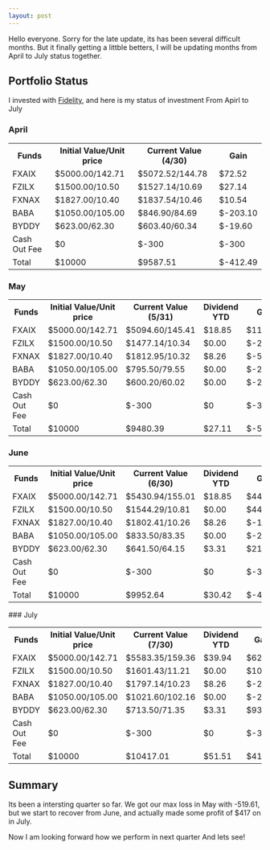 ```yaml
---
layout: post
---
```


Hello everyone. Sorry for the late update, its has been several difficult months. But it finally getting a littble betters, I will be updating months from April to July status together.
## Portfolio Status
I invested with [Fidelity](https://www.fidelity.com/), and here is my status of investment From Apirl to July

### April

<table style="width:100%">
  <tr>
    <th> Funds </th>
    <th> Initial Value/Unit price </th>
    <th> Current Value (4/30) </th>
    <th> Gain </th>
  </tr>
  <tr>
    <td> FXAIX </td>
    <td> $5000.00/142.71 </td>
    <td> $5072.52/144.78 </td>
    <td> $72.52 </td>
  </tr>
  <tr>
    <td> FZILX </td>
    <td> $1500.00/10.50 </td>
    <td> $1527.14/10.69 </td>
    <td> $27.14 </td>
  </tr>
  <tr>
    <td> FXNAX </td>
    <td> $1827.00/10.40 </td>
    <td> $1837.54/10.46 </td>
    <td> $10.54 </td>
  </tr>
  <tr>
    <td> BABA </td>
    <td> $1050.00/105.00 </td>
    <td> $846.90/84.69 </td>
    <td> $-203.10 </td>
  </tr>
  <tr>
    <td> BYDDY </td>
    <td> $623.00/62.30 </td>
    <td> $603.40/60.34 </td>
    <td> $-19.60 </td>
  </tr>
  <tr>
    <td> Cash Out Fee </td>
    <td> $0 </td>
    <td> $-300 </td>
    <td> $-300 </td>
  </tr>
  <tr>
    <td> Total </td>
    <td> $10000 </td>
    <td> $9587.51 </td>
    <td> $-412.49 </td>
  </tr>
</table>

### May
<table style="width:100%">
  <tr>
    <th> Funds </th>
    <th> Initial Value/Unit price </th>
    <th> Current Value (5/31) </th>
    <th> Dividend YTD </th>
    <th> Gain </th>
  </tr>
  <tr>
    <td> FXAIX </td>
    <td> $5000.00/142.71 </td>
    <td> $5094.60/145.41 </td>
    <td> $18.85 </td>
    <td> $113.45 </td>
  </tr>
  <tr>
    <td> FZILX </td>
    <td> $1500.00/10.50 </td>
    <td> $1477.14/10.34 </td>
    <td> $0.00 </td>
    <td> $-22.86 </td>
  </tr>
  <tr>
    <td> FXNAX </td>
    <td> $1827.00/10.40 </td>
    <td> $1812.95/10.32 </td>
    <td> $8.26 </td>
    <td> $-5.80 </td>
  </tr>
  <tr>
    <td> BABA </td>
    <td> $1050.00/105.00 </td>
    <td> $795.50/79.55 </td>
    <td> $0.00 </td>
    <td> $-254.50 </td>
  </tr>
  <tr>
    <td> BYDDY </td>
    <td> $623.00/62.30 </td>
    <td> $600.20/60.02 </td>
    <td> $0.00 </td>
    <td> $-22.80 </td>
  </tr>
  <tr>
    <td> Cash Out Fee </td>
    <td> $0 </td>
    <td> $-300 </td>
    <td> $0 </td>
    <td> $-300 </td>
  </tr>
  <tr>
    <td> Total </td>
    <td> $10000 </td>
    <td> $9480.39 </td>
    <td> $27.11 </td>
    <td> $-519.61 </td>
  </tr>
</table>

### June

<table style="width:100%">
  <tr>
    <th> Funds </th>
    <th> Initial Value/Unit price </th>
    <th> Current Value (6/30) </th>
    <th> Dividend YTD </th>
    <th> Gain </th>
  </tr>
  <tr>
    <td> FXAIX </td>
    <td> $5000.00/142.71 </td>
    <td> $5430.94/155.01 </td>
    <td> $18.85 </td>
    <td> $449.79 </td>
  </tr>
  <tr>
    <td> FZILX </td>
    <td> $1500.00/10.50 </td>
    <td> $1544.29/10.81 </td>
    <td> $0.00 </td>
    <td> $44.29 </td>
  </tr>
  <tr>
    <td> FXNAX </td>
    <td> $1827.00/10.40 </td>
    <td> $1802.41/10.26 </td>
    <td> $8.26 </td>
    <td> $-16.34 </td>
  </tr>
  <tr>
    <td> BABA </td>
    <td> $1050.00/105.00 </td>
    <td> $833.50/83.35 </td>
    <td> $0.00 </td>
    <td> $-216.50 </td>
  </tr>
  <tr>
    <td> BYDDY </td>
    <td> $623.00/62.30 </td>
    <td> $641.50/64.15 </td>
    <td> $3.31 </td>
    <td> $21.81 </td>
  </tr>
  <tr>
    <td> Cash Out Fee </td>
    <td> $0 </td>
    <td> $-300 </td>
    <td> $0 </td>
    <td> $-300 </td>
  </tr>
  <tr>
    <td> Total </td>
    <td> $10000 </td>
    <td> $9952.64 </td>
    <td> $30.42 </td>
    <td> $-47.36 </td>
  </tr>
</table>
### July

<table style="width:100%">
  <tr>
    <th> Funds </th>
    <th> Initial Value/Unit price </th>
    <th> Current Value (7/30) </th>
    <th> Dividend YTD </th>
    <th> Gain </th>
  </tr>
  <tr>
    <td> FXAIX </td>
    <td> $5000.00/142.71 </td>
    <td> $5583.35/159.36 </td>
    <td> $39.94 </td>
    <td> $623.29 </td>
  </tr>
  <tr>
    <td> FZILX </td>
    <td> $1500.00/10.50 </td>
    <td> $1601.43/11.21 </td>
    <td> $0.00 </td>
    <td> $101.43 </td>
  </tr>
  <tr>
    <td> FXNAX </td>
    <td> $1827.00/10.40 </td>
    <td> $1797.14/10.23 </td>
    <td> $8.26 </td>
    <td> $-21.61 </td>
  </tr>
  <tr>
    <td> BABA </td>
    <td> $1050.00/105.00 </td>
    <td> $1021.60/102.16 </td>
    <td> $0.00 </td>
    <td> $-28.40 </td>
  </tr>
  <tr>
    <td> BYDDY </td>
    <td> $623.00/62.30 </td>
    <td> $713.50/71.35 </td>
    <td> $3.31 </td>
    <td> $93.81 </td>
  </tr>
  <tr>
    <td> Cash Out Fee </td>
    <td> $0 </td>
    <td> $-300 </td>
    <td> $0 </td>
    <td> $-300 </td>
  </tr>
  <tr>
    <td> Total </td>
    <td> $10000 </td>
    <td> $10417.01 </td>
    <td> $51.51 </td>
    <td> $417.01 </td>
  </tr>
</table>


## Summary

Its been a intersting quarter so far. We got our max loss in May with -519.61, 
but we start to recover from June, and actually made some profit of $417 on in July. 

Now I am looking forward how we perform in next quarter And lets see! 

 


